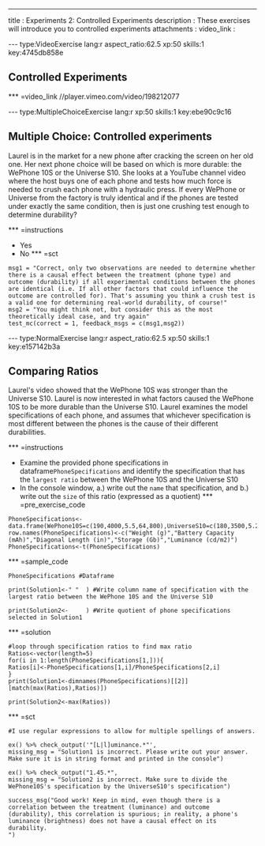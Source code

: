   ---
  title       : Experiments 2: Controlled Experiments
  description : These exercises will introduce you to controlled experiments
  attachments :
  video_link :


--- type:VideoExercise lang:r aspect_ratio:62.5 xp:50 skills:1 key:4745db858e
## Controlled Experiments
*** =video_link
//player.vimeo.com/video/198212077

--- type:MultipleChoiceExercise lang:r xp:50 skills:1 key:ebe90c9c16
## Multiple Choice: Controlled experiments
Laurel is in the market for a new phone after cracking the screen on her old one. Her next phone choice will be based on which is more durable: the WePhone 10S or the Universe S10. She looks at a YouTube channel video where the host buys one of each phone and tests how much force is needed to crush each phone with a hydraulic press. If every WePhone or Universe from the factory is truly identical and if the phones are tested under exactly the same condition, then is just one crushing test enough to determine durability?

*** =instructions
- Yes
- No
*** =sct
```{r}
msg1 = "Correct, only two observations are needed to determine whether there is a causal effect between the treatment (phone type) and outcome (durability) if all experimental conditions between the phones are identical (i.e. If all other factors that could influence the outcome are controlled for). That's assuming you think a crush test is a valid one for determining real-world durability, of course!"
msg2 = "You might think not, but consider this as the most theoretically ideal case, and try again"
test_mc(correct = 1, feedback_msgs = c(msg1,msg2))
```

--- type:NormalExercise lang:r aspect_ratio:62.5 xp:50 skills:1 key:e157142b3a
## Comparing Ratios
Laurel's video showed that the WePhone 10S was stronger than the Universe S10. Laurel is now interested in what factors caused the WePhone 10S to be more durable than the Universe S10. Laurel examines the model specifications of each phone, and assumes that whichever specification is most different between the phones is the cause of their different durabilities.

*** =instructions
- Examine the provided phone specifications in dataframe`PhoneSpecifications` and identify the specification that has the `largest ratio` between the WePhone 10S and the Universe S10
- In the console window, a.) write out the `name` that specification, and b.) write out the `size` of this ratio (expressed as a quotient)
*** =pre_exercise_code
```{r}
PhoneSpecifications<-data.frame(WePhone10S=c(190,4000,5.5,64,800),UniverseS10=c(180,3500,5.2,64,550))
row.names(PhoneSpecifications)<-c("Weight (g)","Battery Capacity (mAh)","Diagonal Length (in)","Storage (Gb)","Luminance (cd/m2)")
PhoneSpecifications<-t(PhoneSpecifications)
```
*** =sample_code
```{r}
PhoneSpecifications #Dataframe

print(Solution1<-" "  ) #Write column name of specification with the largest ratio between the WePhone 10S and the Universe S10

print(Solution2<-     ) #Write quotient of phone specifications selected in Solution1

```
*** =solution
```{r}
#loop through specification ratios to find max ratio
Ratios<-vector(length=5)
for(i in 1:length(PhoneSpecifications[1,])){
Ratios[i]<-PhoneSpecifications[1,i]/PhoneSpecifications[2,i]
}
print(Solution1<-dimnames(PhoneSpecifications)[[2]][match(max(Ratios),Ratios)])

print(Solution2<-max(Ratios))

```
*** =sct
```{r}
#I use regular expressions to allow for multiple spellings of answers. 

ex() %>% check_output('"[L|l]uminance.*"',
missing_msg = "Solution1 is incorrect. Please write out your answer. Make sure it is in string format and printed in the console") 

ex() %>% check_output("1.45.*",
missing_msg = "Solution2 is incorrect. Make sure to divide the WePhone10S's specification by the UniverseS10's specification")

success_msg("Good work! Keep in mind, even though there is a correlation between the treatment (luminance) and outcome (durability), this correlation is spurious; in reality, a phone's luminance (brightness) does not have a causal effect on its durability.
")
```

